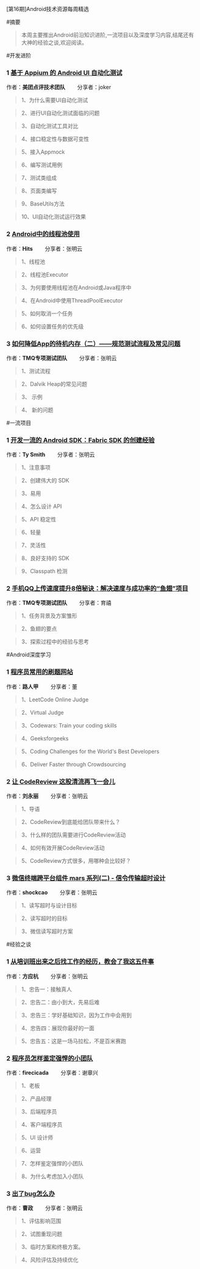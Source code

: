 [第16期]Android技术资源每周精选

#摘要
>本周主要推出Android前沿知识进阶,一流项目以及深度学习内容,结尾还有大神的经验之谈,欢迎阅读。

#开发进阶

### 1 [基于 Appium 的 Android UI 自动化测试](https://zhuanlan.zhihu.com/p/24177554?utm_source=wechat_session&utm_medium=social&from=groupmessage)

作者：**美团点评技术团队** &emsp;&emsp;分享者：joker

>1、为什么需要UI自动化测试

>2、进行UI自动化测试面临的问题

>3、自动化测试工具对比

>4、接口稳定性与数据可变性

>5、接入Appmock

>6、编写测试用例

>7、测试类组成

>8、页面类编写

>9、BaseUtils方法

>10、UI自动化测试运行效果

### 2 [Android中的线程池使用](https://ghui.me/post/2016/11/thread-pool-in-android/?from=groupmessage&nsukey=zge56Bw6oICVZcksLrqgY3R7Jp147m2F4meCnSgY0dPgQcY6wYE9sSklfXl4i09pdwnG7evDA4M5e6hqYonIUAfZvZ1hVcsj%2BRfxEEIl%2FKVBbYP1v%2BJYq%2B7DX1qQ4cQiMAKcck6R5G5pG2%2FD1n1ghkywGsQXDUH1uB59rMQ%2F8C8bOnyZhqszB8OhzE3kQ5G85)

作者：**Hits** &emsp;&emsp;分享者：张明云

>1、线程池

>2、线程池Executor

>3、为何要使用线程池在Android或Java程序中

>4、在Android中使用ThreadPoolExecutor

>5、如何取消一个任务

>6、如何设置任务的优先级


### 3 [如何降低App的待机内存（二）——规范测试流程及常见问题](http://mp.weixin.qq.com/s?__biz=MzAxMzYyNDkyNA==&mid=2651332634&idx=1&sn=46bcde28c34d82ec2a5394e5f4ba65e2&chksm=80633329b714ba3ff6330f0e74180feb9e722ef52e6e40be9f6835b45232e46105fe679766ab&mpshare=1&scene=1&srcid=1210POD32o1GDnQD3VWaWx2l#rd)

作者：**TMQ专项测试团队** &emsp;&emsp;分享者：张明云

>1、测试流程

>2、Dalvik Heap的常见问题

>3、 示例

>4、 新的问题


#一流项目

### 1 [开发一流的 Android SDK：Fabric SDK 的创建经验](https://realm.io/cn/news/oredev-ty-smith-building-android-sdks-fabric/)

作者：**Ty Smith** &emsp;&emsp;分享者：张明云

>1、注意事项

>2、创建伟大的 SDK

>3、易用

>4、怎么设计 API

>5、API 稳定性

>6、轻量

>7、灵活性

>8、良好支持的 SDK

>9、Classpath 检测

### 2 [手机QQ上传速度提升8倍秘诀：解决速度与成功率的“鱼翅”项目](http://mp.weixin.qq.com/s?__biz=MzAwMDU1MTE1OQ==&mid=2653548048&idx=1&sn=da5d59870923503641e17dc1784eca8c&chksm=813a7f88b64df69eb5cc6d9989eea4baadbdc155f4a5df12cc47178780564e0e861517068984&mpshare=1&scene=1&srcid=1210CIT7cSxGQj5aM44Ovsqe#rd)

作者：**TMQ专项测试团队** &emsp;&emsp;分享者：育禧

>1、任务背景及方案雏形

>2、鱼翅的要点

>3、探索过程中的经验与思考


#Android深度学习

### 1 [程序员常用的刷题网站](https://zhuanlan.zhihu.com/p/24212206?from=groupmessage)

作者：**路人甲** &emsp;&emsp;分享者：董

>1、LeetCode Online Judge

>2、Virtual Judge

>3、Codewars: Train your coding skills

>4、Geeksforgeeks

>5、Coding Challenges for the World's Best Developers

>6、Deliver Faster through Crowdsourcing

### 2 [让 CodeReview 这股清流再飞一会儿](http://mp.weixin.qq.com/s?__biz=MzA3NTYzODYzMg==&mid=2653578349&idx=1&sn=b428eaf77619d3c06598d881de18e0a2&chksm=84b3b66ab3c43f7ceeb79d2345e3c40db0d9b6f62f9e13c8b89721d87b961d08e43b3caa7123&mpshare=1&scene=1&srcid=1208pzDPcSSKIXIlLdMOsSgA#rd)

作者：**刘永丽** &emsp;&emsp;分享者：张明云

>1、导语

>2、CodeReview到底能给团队带来什么？

>3、什么样的团队需要进行CodeReview活动

>4、如何有效开展CodeReview活动

>5、CodeReview方式很多，用哪种会比较好？


### 3 [微信终端跨平台组件 mars 系列(二) - 信令传输超时设计](http://mp.weixin.qq.com/s?__biz=MzAwNDY1ODY2OQ==&mid=2649286449&idx=1&sn=aa2877e8506762253f291eb6d3e80a51&chksm=8334c3b3b4434aa569c5e4033227a4a2dc8ef543a354fb0860997915dd2563802b248d3268a1&mpshare=1&scene=1&srcid=1209z2BSM6InPzilidHtBtws#rd)

作者：**shockcao** &emsp;&emsp;分享者：张明云

>1、读写超时与设计目标

>2、读写超时的目标

>3、微信读写超时方案

#经验之谈

### 1 [从培训班出来之后找工作的经历，教会了我这五件事](https://zhuanlan.zhihu.com/p/24146797?from=groupmessage)

作者：**方应杭** &emsp;&emsp;分享者：张明云

>1、忠告一：接触真人

>2、忠告二：由小到大，先易后难

>3、忠告三：学好基础知识，因为工作中会用到

>4、忠告四：展现你最好的一面

>5、忠告五：这是一场马拉松，不是百米赛跑

### 2 [程序员怎样鉴定强悍的小团队](https://www.v2ex.com/t/325148?from=groupmessage#reply45)

作者：**firecicada** &emsp;&emsp;分享者：谢章兴

>1、老板

>2、产品经理

>3、后端程序员

>4、客户端程序员

>5、UI 设计师

>6、运营

>7、怎样鉴定强悍的小团队

>8、为什么考虑加入小团队

### 3 [出了bug怎么办](http://mp.weixin.qq.com/s?__biz=MzI0MjA1Mjg2Ng==&mid=2649867038&idx=1&sn=8924a2a7b51f57f983b24445812f29c5&chksm=f1075973c670d06547a8f7ad6eb687bfd78fb32894321b5519c1e982b4f7d31d23bb3a2e9fbc&mpshare=1&scene=1&srcid=1209LJwaH8IGwpMz7GtPB8Hs#rd)

作者：**曹政** &emsp;&emsp;分享者：张明云

>1、评估影响范围

>2、试图重现问题

>3、临时方案和终极方案。

>4、风险评估及持续优化
